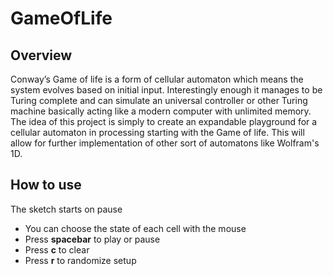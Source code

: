 # GameOfLife

## Overview
Conway’s Game of life is a form of cellular automaton which means the system evolves based on initial input. Interestingly enough it manages to be Turing complete and can simulate an universal controller or other Turing machine basically acting like a modern computer with unlimited memory. The idea of this project is simply to create an expandable playground for a cellular automaton in processing starting with the Game of life. This will allow for further implementation of other sort of automatons like Wolfram's 1D.
 
## How to use
The sketch starts on pause
- You can choose the state of each cell with the mouse
- Press **spacebar** to play or pause
- Press **c** to clear
- Press **r** to randomize setup
